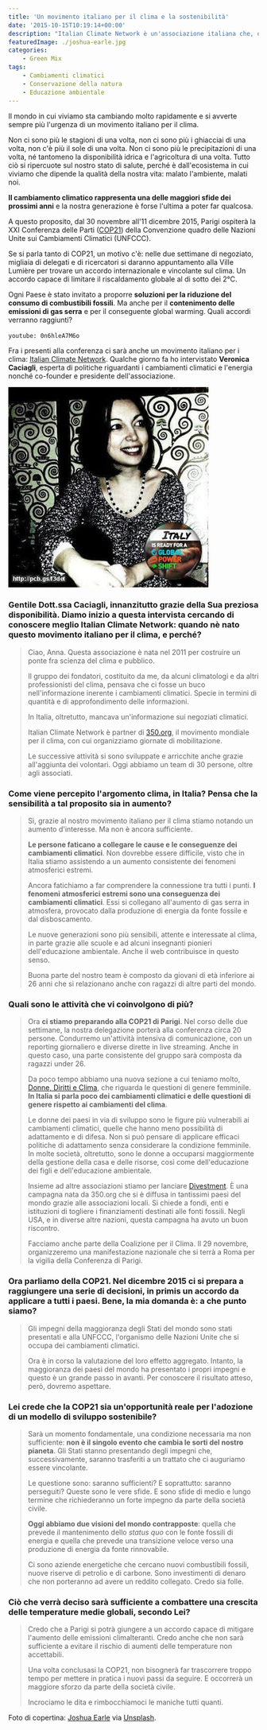 ```yaml
---
title: 'Un movimento italiano per il clima e la sostenibilità'
date: '2015-10-15T10:19:14+00:00'
description: "Italian Climate Network è un'associazione italiana che, ogni giorno, combatte i cambiamenti climatici cercando di garantire un futuro sostenibile."
featuredImage: ./joshua-earle.jpg
categories:
    - Green Mix
tags:
    - Cambiamenti climatici
    - Conservazione della natura
    - Educazione ambientale
---
```


Il mondo in cui viviamo sta cambiando molto rapidamente e si avverte sempre più l'urgenza di un movimento italiano per il clima.

Non ci sono più le stagioni di una volta, non ci sono più i ghiacciai di una volta, non c'è più il sole di una volta. Non ci sono più le precipitazioni di una volta, né tantomeno la disponibilità idrica e l'agricoltura di una volta.
Tutto ciò si ripercuote sul nostro stato di salute, perché è dall'ecosistema in cui viviamo che dipende la qualità della nostra vita: malato l'ambiente, malati noi.

**Il cambiamento climatico rappresenta una delle maggiori sfide dei prossimi anni** e la nostra generazione è forse l'ultima a poter far qualcosa.

A questo proposito, dal 30 novembre all'11 dicembre 2015, Parigi ospiterà la XXI Conferenza delle Parti ([COP21](http://www.cop21.gouv.fr/en)) della Convenzione quadro delle Nazioni Unite sui Cambiamenti Climatici (UNFCCC).

Se si parla tanto di COP21, un motivo c'è: nelle due settimane di negoziato, migliaia di delegati e di ricercatori si daranno appuntamento alla Ville Lumière per trovare un accordo internazionale e vincolante sul clima. Un accordo capace di limitare il riscaldamento globale al di sotto dei 2°C.

Ogni Paese è stato invitato a proporre **soluzioni per la riduzione del consumo di combustibili fossili**. Ma anche per il **contenimento delle emissioni di gas serra** e per il conseguente global warming.
Quali accordi verranno raggiunti?

`youtube: 0n6hleA7M6o`

Fra i presenti alla conferenza ci sarà anche un movimento italiano per i clima: [Italian Climate Network](http://www.italiaclima.org).
Qualche giorno fa ho intervistato **Veronica Caciagli**, esperta di politiche riguardanti i cambiamenti climatici e l'energia nonché co-founder e presidente dell'associazione.

![Veronica Caciagli](./veronica.jpg)

### Gentile Dott.ssa Caciagli, innanzitutto grazie della Sua preziosa disponibilità. Diamo inizio a questa intervista cercando di conoscere meglio Italian Climate Network: quando nè nato questo movimento italiano per il clima, e perché?

> Ciao, Anna. Questa associazione è nata nel 2011 per costruire un ponte fra scienza del clima e pubblico.
>
> Il gruppo dei fondatori, costituito da me, da alcuni climatologi e da altri professionisti del clima, pensava che ci fosse un buco nell'informazione inerente i cambiamenti climatici. Specie in termini di quantità e di approfondimento delle informazioni.
>
> In Italia, oltretutto, mancava un'informazione sui negoziati climatici.
>
> Italian Climate Network è partner di [350.org](http://350.org), il movimento mondiale per il clima, con cui organizziamo giornate di mobilitazione.
>
> Le successive attività si sono sviluppate e arricchite anche grazie all'aggiunta dei volontari. Oggi abbiamo un team di 30 persone, oltre agli associati.

### Come viene percepito l'argomento clima, in Italia? Pensa che la sensibilità a tal proposito sia in aumento?

> Sì, grazie al nostro movimento italiano per il clima stiamo notando un aumento d'interesse. Ma non è ancora sufficiente.
>
> **Le persone faticano a collegare le cause e le conseguenze dei cambiamenti climatici**. Non dovrebbe essere difficile, visto che in Italia stiamo assistendo a un aumento consistente dei fenomeni atmosferici estremi.
>
> Ancora fatichiamo a far comprendere la connessione tra tutti i punti. **I fenomeni atmosferici estremi sono una conseguenza dei cambiamenti climatici**. Essi si collegano all'aumento di gas serra in atmosfera, provocato dalla produzione di energia da fonte fossile e dal disboscamento.
>
> Le nuove generazioni sono più sensibili, attente e interessate al clima, in parte grazie alle scuole e ad alcuni insegnanti pionieri dell'educazione ambientale. Anche il web contribuisce in questo senso.
>
> Buona parte del nostro team è composto da giovani di età inferiore ai 26 anni che si relazionano anche con ragazzi di altre parti del mondo.

### Quali sono le attività che vi coinvolgono di più?

> Ora **ci stiamo preparando alla COP21 di Parigi**. Nel corso delle due settimane, la nostra delegazione porterà alla conferenza circa 20 persone. Condurremo un'attività intensiva di comunicazione, con un reporting giornaliero e diverse dirette in live streaming. Anche in questo caso, una parte consistente del gruppo sarà composta da ragazzi under 26.
>
> Da poco tempo abbiamo una nuova sezione a cui teniamo molto, [Donne, Diritti e Clima](http://www.italiaclima.org/attivita/donne-diritti-e-clima/), che riguarda le questioni di genere femminile. **In Italia si parla poco dei cambiamenti climatici e delle questioni di genere rispetto ai cambiamenti del clima**.
>
> Le donne dei paesi in via di sviluppo sono le figure più vulnerabili ai cambiamenti climatici, quelle che hanno meno possibilità di adattamento e di difesa. Non si può pensare di applicare efficaci politiche di adattamento senza considerare la condizione femminile. In molte società, oltretutto, sono le donne a occuparsi maggiormente della gestione della casa e delle risorse, così come dell'educazione dei figli e dell'educazione ambientale.
>
> Insieme ad altre associazioni stiamo per lanciare [Divestment](http://350.org/category/topic/divestment/). È una campagna nata da 350.org che si è diffusa in tantissimi paesi del mondo grazie alle associazioni locali. Si chiede a fondi, enti e istituzioni di togliere i finanziamenti destinati alle fonti fossili. Negli USA, e in diverse altre nazioni, questa campagna ha avuto un buon riscontro.
>
> Facciamo anche parte della Coalizione per il Clima. Il 29 novembre, organizzeremo una manifestazione nazionale che si terrà a Roma per la vigilia della Conferenza di Parigi.

### Ora parliamo della COP21. Nel dicembre 2015 ci si prepara a raggiungere una serie di decisioni, in primis un accordo da applicare a tutti i paesi. Bene, la mia domanda è: a che punto siamo?

> Gli impegni della maggioranza degli Stati del mondo sono stati presentati e alla UNFCCC, l'organismo delle Nazioni Unite che si occupa dei cambiamenti climatici.
>
> Ora è in corso la valutazione del loro effetto aggregato. Intanto, la maggioranza dei paesi del mondo ha presentato i propri impegni e questo è un grande passo in avanti. Per conoscere il risultato atteso, però, dovremo aspettare.

### Lei crede che la COP21 sia un'opportunità reale per l'adozione di un modello di sviluppo sostenibile?

> Sarà un momento fondamentale, una condizione necessaria ma non sufficiente: **non è il singolo evento che cambia le sorti del nostro pianeta**. Gli Stati stanno presentando degli impegni che, successivamente, saranno trasferiti a un trattato che ci auguriamo essere vincolante.
>
> Le questione sono: saranno sufficienti? E soprattutto: saranno perseguiti? Queste sono le vere sfide. E sono sfide di medio e lungo termine che richiederanno un forte impegno da parte della società civile.
>
> **Oggi abbiamo due visioni del mondo contrapposte**: quella che prevede il mantenimento dello _status quo_ con le fonte fossili di energia e quella che prevede una transizione veloce verso una produzione di energia da fonte rinnovabile.
>
> Ci sono aziende energetiche che cercano nuovi combustibili fossili, nuove riserve di petrolio e di carbone. Sono investimenti di denaro che non porteranno ad avere un reddito collegato. Credo sia folle.

### Ciò che verrà deciso sarà sufficiente a combattere una crescita delle temperature medie globali, secondo Lei?

> Credo che a Parigi si potrà giungere a un accordo capace di mitigare l'aumento delle emissioni climalteranti. Credo anche che non sarà sufficiente a evitare il rischio di aumenti delle temperature non accettabili.
>
> Una volta conclusasi la COP21, non bisognerà far trascorrere troppo tempo per mettere in pratica i nuovi passi da seguire. E occorrerà un maggiore sforzo da parte della società civile.
>
> Incrociamo le dita e rimbocchiamoci le maniche tutti quanti.

Foto di copertina: [Joshua Earle](http://www.joshuaearlephotography.com/?utm_source=Unsplash&utm_medium=website&utm_campaign=unsplash#home) via [Unsplash](https://unsplash.com).
